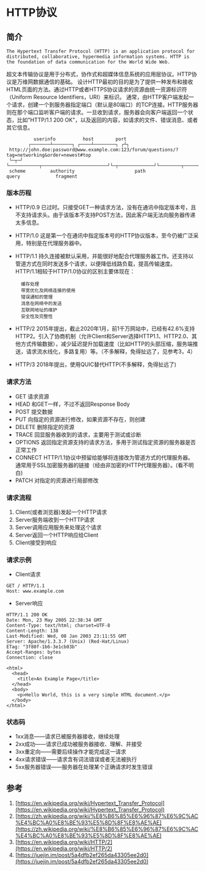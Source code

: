 # HTTP协议

## 简介
```
The Hypertext Transfer Protocol (HTTP) is an application protocol for distributed, collaborative, hypermedia information systems. HTTP is the foundation of data communication for the World Wide Web.
```
超文本传输协议是用于分布式，协作式和超媒体信息系统的应用层协议。HTTP协议是万维网数据通信的基础。
设计HTTP最初的目的是为了提供一种发布和接收HTML页面的方法。通过HTTP或者HTTPS协议请求的资源由统一资源标识符（Uniform Resource Identifiers，URI）来标识。
通常，由HTTP客户端发起一个请求，创建一个到服务器指定端口（默认是80端口）的TCP连接。HTTP服务器则在那个端口监听客户端的请求。一旦收到请求，服务器会向客户端返回一个状态，比如"HTTP/1.1 200 OK"，以及返回的内容，如请求的文件、错误消息、或者其它信息。

```
          userinfo          host        port
        ┌───────┴───────┐ ┌────┴────────┐ ┌┴┐
 http://john.doe:password@www.example.com:123/forum/questions/?tag=networking&order=newest#top
 └─┬─┘ └───────────┬────────────────────────┘└─┬─────────────┘└────────┬──────────────────┘└┬─┘
 scheme         authority                      path                  query             fragment
```
### 版本历程
- HTTP/0.9
  已过时。只接受GET一种请求方法，没有在通讯中指定版本号，且不支持请求头。由于该版本不支持POST方法，因此客户端无法向服务器传递太多信息。
- HTTP/1.0
  这是第一个在通讯中指定版本号的HTTP协议版本，至今仍被广泛采用，特别是在代理服务器中。
- HTTP/1.1
  持久连接被默认采用，并能很好地配合代理服务器工作。还支持以管道方式在同时发送多个请求，以便降低线路负载，提高传输速度。
  HTTP/1.1相较于HTTP/1.0协议的区别主要体现在：
  ```
    缓存处理
    带宽优化及网络连接的使用
    错误通知的管理
    消息在网络中的发送
    互联网地址的维护
    安全性及完整性
  ```
- HTTP/2
  2015年提出，截止2020年1月，前1千万网站中，已经有42.6%支持HTTP2。引入了协商机制（允许Client和Server选择HTTP1.1、HTTP2.0、其他方式传输数据），减少延迟提升加载速度（比如HTTP的头部压缩，服务端推送，请求流水线化，多路复用）等。（不多解释，免得扯远了，见参考3，4）

- HTTP/3
  2018年提出，使用QUIC替代HTTP(不多解释，免得扯远了)

### 请求方法
- GET
  请求资源
- HEAD
  和GET一样，不过不返回Response Body
- POST
  提交数据
- PUT
  向指定的资源进行修改，如果资源不存在，则创建
- DELETE
  删除指定的资源
- TRACE
  回显服务器收到的请求，主要用于测试或诊断
- OPTIONS
  返回指定资源支持的请求方法，多用于测试指定资源的服务器是否正常工作
- CONNECT
  HTTP/1.1协议中预留给能够将连接改为管道方式的代理服务器。通常用于SSL加密服务器的链接（经由非加密的HTTP代理服务器）。(看不明白)
- PATCH
  对指定的资源进行局部修改

### 请求流程
1. Client(或者浏览器)发起一个HTTP请求
2. Server服务端收到一个HTTP请求
3. Server调用应用服务来处理这个请求
4. Server返回一个HTTP响应给Client
5. Client接受到响应

### 请求示例
- Client请求

```
GET / HTTP/1.1
Host: www.example.com
```

- Server响应

```
HTTP/1.1 200 OK
Date: Mon, 23 May 2005 22:38:34 GMT
Content-Type: text/html; charset=UTF-8
Content-Length: 138
Last-Modified: Wed, 08 Jan 2003 23:11:55 GMT
Server: Apache/1.3.3.7 (Unix) (Red-Hat/Linux)
ETag: "3f80f-1b6-3e1cb03b"
Accept-Ranges: bytes
Connection: close

<html>
  <head>
    <title>An Example Page</title>
  </head>
  <body>
    <p>Hello World, this is a very simple HTML document.</p>
  </body>
</html>
```
### 状态码
- 1xx消息——请求已被服务器接收，继续处理
- 2xx成功——请求已成功被服务器接收、理解、并接受
- 3xx重定向——需要后续操作才能完成这一请求
- 4xx请求错误——请求含有词法错误或者无法被执行
- 5xx服务器错误——服务器在处理某个正确请求时发生错误

## 参考
1. [https://en.wikipedia.org/wiki/Hypertext_Transfer_Protocol](https://en.wikipedia.org/wiki/Hypertext_Transfer_Protocol)
2. [https://zh.wikipedia.org/wiki/%E8%B6%85%E6%96%87%E6%9C%AC%E4%BC%A0%E8%BE%93%E5%8D%8F%E8%AE%AE](https://zh.wikipedia.org/wiki/%E8%B6%85%E6%96%87%E6%9C%AC%E4%BC%A0%E8%BE%93%E5%8D%8F%E8%AE%AE)
3. [https://en.wikipedia.org/wiki/HTTP/2](https://en.wikipedia.org/wiki/HTTP/2)
4. [https://juejin.im/post/5a4dfb2ef265da43305ee2d0](https://juejin.im/post/5a4dfb2ef265da43305ee2d0)